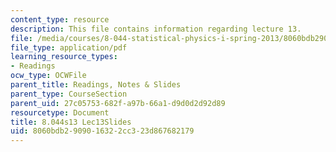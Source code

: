 ```yaml
---
content_type: resource
description: This file contains information regarding lecture 13.
file: /media/courses/8-044-statistical-physics-i-spring-2013/8060bdb2909016322cc323d867682179_MIT8_044S13_L13.pdf
file_type: application/pdf
learning_resource_types:
- Readings
ocw_type: OCWFile
parent_title: Readings, Notes & Slides
parent_type: CourseSection
parent_uid: 27c05753-682f-a97b-66a1-d9d0d2d92d89
resourcetype: Document
title: 8.044s13 Lec13Slides
uid: 8060bdb2-9090-1632-2cc3-23d867682179
---
```

